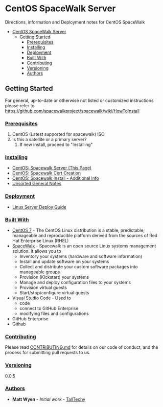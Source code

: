 # CentOS SpaceWalk Server

Directions, information and Deployment notes for CentOS SpaceWalk

- [CentOS SpaceWalk Server](#centos-spacewalk-server)
  - [Getting Started](#getting-started)
    - [Prerequisites](#prerequisites)
    - [Installing](#installing)
    - [Deployment](#deployment)
    - [Built With](#built-with)
    - [Contributing](#contributing)
    - [Versioning](#versioning)
    - [Authors](#authors)

## Getting Started

For general, up-to-date or otherwise not listed or customized instructions please refer to <https://github.com/spacewalkproject/spacewalk/wiki/HowToInstall>

### [Prerequisites](#Prerequisites)

1. CentOS (Latest supported for spacewalk) ISO
2. Is this a satellite or a primary server?
   1. If new install, proceed to "Installing"

### [Installing](#Installing)

- [CentOS: Spacewalk Server (This Page)](/CentOS-SpaceWalk-Server)
- [CentOS: Spacewalk Cert Creation](/CentOS-SpaceWalk-CertCreation)
- [CentOS: Spacewalk Install - Additional Info](/install-additional-info)
- [Unsorted General Notes](/unsorted-general-notes)

### [Deployment](#Deployment)

- [Linux Server Deploy Guide](/linux-server-deploy-guide)

### [Built With](#Built-With)

- [CentOS 7](https://www.centos.org/) - The CentOS Linux distribution is a stable, predictable, manageable and reproducible platform derived from the sources of Red Hat Enterprise Linux (RHEL)
- [SpaceWalk](https://github.com/spacewalkproject/spacewalk/wiki/) - Spacewalk is an open source Linux systems management solution. It allows you to
  - Inventory your systems (hardware and software information)
  - Install and update software on your systems
  - Collect and distribute your custom software packages into manageable groups
  - Provision (Kickstart) your systems
  - Manage and deploy configuration files to your systems
  - Provision virtual guests
  - Start/stop/configure virtual guests
- [Visual Studio Code](https://code.visualstudio.com/) - Used to
  - code
  - connect to GitHub Enterprise
  - modifying files and configurations
- GitHub Enterprise
- Github

### [Contributing](#Contributing)

Please read [CONTRIBUTING.md](./contributing.md) for details on our code of conduct, and the process for submitting pull requests to us.

### [Versioning](#Versioning)

0.0.5

### [Authors](#Authors)

- **Matt Wyen** - *Initial work* - [TallTechy](https://github.com/TallTechy)
